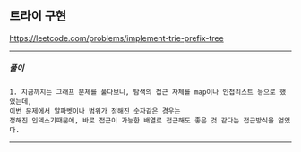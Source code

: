 ## 트라이 구현

https://leetcode.com/problems/implement-trie-prefix-tree

---

<h5> 풀이 </h5>

    1. 지금까지는 그래프 문제를 풀다보니, 탐색의 접근 자체를 map이나 인접리스트 등으로 했었는데,
    이번 문제에서 알파벳이나 범위가 정해진 숫자같은 경우는
    정해진 인덱스기때문에, 바로 접근이 가능한 배열로 접근해도 좋은 것 같다는 접근방식을 얻었다.

---
